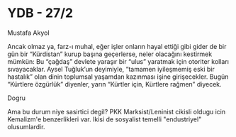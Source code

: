 # YDB - 27/2

Mustafa Akyol

Ancak olmaz ya, farz-ı muhal, eğer işler onların hayal ettiği gibi gider de bir gün bir “Kürdistan” kurup başına geçerlerse, neler olacağını kestirmek mümkün: Bu “çağdaş” devlete yaraşır bir “ulus” yaratmak için otoriter kolları sıvayacaklar. Aysel Tuğluk’un deyimiyle, “tamamen iyileşmemiş eski bir hastalık” olan dinin toplumsal yaşamdan kazınması işine girişecekler. Bugün “Kürtlere özgürlük” diyenler, yarın “Kürtler için, Kürtlere rağmen” diyecek.

Dogru

Ama bu durum niye sasirtici degil? PKK Marksist/Leninist cikisli oldugu icin Kemalizm'e benzerlikleri var. Ikisi de sosyalist temelli "endustriyel" olusumlardir.


















